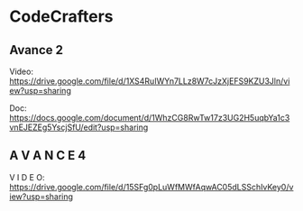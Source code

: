# CodeCrafters


## Avance 2

Video:
https://drive.google.com/file/d/1XS4RuIWYn7LLz8W7cJzXjEFS9KZU3Jln/view?usp=sharing

Doc:
https://docs.google.com/document/d/1WhzCG8RwTw17z3UG2H5uqbYa1c3vnEJEZEg5YscjSfU/edit?usp=sharing

## A V A N C E 4

V I D E O: https://drive.google.com/file/d/15SFg0pLuWfMWfAqwAC05dLSSchIvKey0/view?usp=sharing
